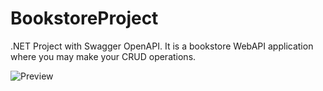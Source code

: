 # BookstoreProject


.NET Project with Swagger OpenAPI. It is a bookstore WebAPI application where you may make your CRUD operations.

![Preview](https://iili.io/J1vYXAF.png)

